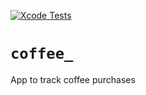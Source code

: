 [![Xcode Tests](https://github.com/CCTPlus/coffeetracker/actions/workflows/tests.yml/badge.svg)](https://github.com/CCTPlus/coffeetracker/actions/workflows/tests.yml)
# `coffee_`

App to track coffee purchases
